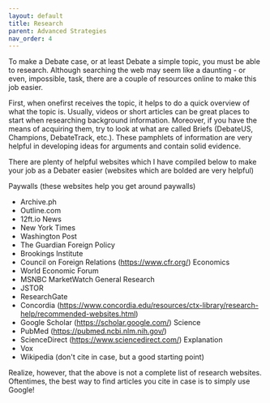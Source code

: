 ```yaml
---
layout: default
title: Research
parent: Advanced Strategies
nav_order: 4
---
```


To make a Debate case, or at least Debate a simple topic, you must be able to research. Although searching the web may seem like a daunting - or even, impossible, task, there are a couple of resources online to make this job easier. 


First, when onefirst  receives the topic, it helps to do a quick overview of what the topic is. Usually, videos or short articles can be great places to start when researching background information. Moreover, if you have the means of acquiring them, try to look at what are called Briefs (DebateUS, Champions, DebateTrack, etc.). These pamphlets of information are very helpful in developing ideas for arguments and contain solid evidence. 




There are plenty of helpful websites which I have compiled below to make your job as a Debater easier (websites which are bolded are very helpful) 


Paywalls (these websites help you get around paywalls) 
- Archive.ph
- Outline.com
- 12ft.io
News
- New York Times
- Washington Post 
- The Guardian
Foreign Policy
- Brookings Institute
- Council on Foreign Relations (https://www.cfr.org/) 
Economics
- World Economic Forum 
- MSNBC MarketWatch 
General Research 
- JSTOR 
- ResearchGate
- Concordia (https://www.concordia.edu/resources/ctx-library/research-help/recommended-websites.html) 
- Google Scholar (https://scholar.google.com/) 
Science
- PubMed (https://pubmed.ncbi.nlm.nih.gov/)
- ScienceDirect (https://www.sciencedirect.com/) 
Explanation
- Vox 
- Wikipedia (don't cite in case, but a good starting point)


Realize, however, that the above is not a complete list of research websites. Oftentimes, the best way to find articles you cite in case is to simply use Google! 


